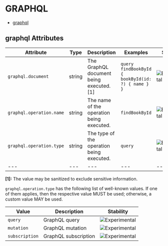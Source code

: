 
<!--- Hugo front matter used to generate the website version of this page:
--->

# GRAPHQL

- [graphql](#graphql)


## graphql Attributes

| Attribute  | Type | Description  | Examples  | Stability |
|---|---|---|---|---|
| `graphql.document` | string | The GraphQL document being executed. [1] | `query findBookById { bookById(id: ?) { name } }` | ![Experimental](https://img.shields.io/badge/-experimental-blue) |
| `graphql.operation.name` | string | The name of the operation being executed. | `findBookById` | ![Experimental](https://img.shields.io/badge/-experimental-blue) |
| `graphql.operation.type` | string | The type of the operation being executed. | `query` | ![Experimental](https://img.shields.io/badge/-experimental-blue) |
|---|---|---|---|---|

**[1]:** The value may be sanitized to exclude sensitive information.

`graphql.operation.type` has the following list of well-known values. If one of them applies, then the respective value MUST be used; otherwise, a custom value MAY be used.

| Value  | Description | Stability |
|---|---|---|
| `query` | GraphQL query | ![Experimental](https://img.shields.io/badge/-experimental-blue) |
| `mutation` | GraphQL mutation | ![Experimental](https://img.shields.io/badge/-experimental-blue) |
| `subscription` | GraphQL subscription | ![Experimental](https://img.shields.io/badge/-experimental-blue) |

